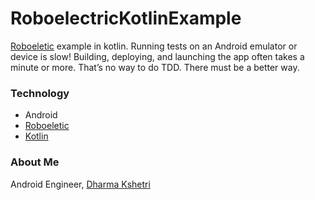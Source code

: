 # RoboelectricKotlinExample

[Roboeletic](https://github.com/robolectric/robolectric) example in kotlin.
Running tests on an Android emulator or device is slow! Building, deploying, and launching the app often takes a minute or more. That’s no way to do TDD. There must be a better way.

### Technology
- Android
- [Roboeletic](https://github.com/robolectric/robolectric)
- [Kotlin](https://github.com/JetBrains/kotlin)

### About Me
Android Engineer, [Dharma Kshetri](www.dharmakshetri.me)

